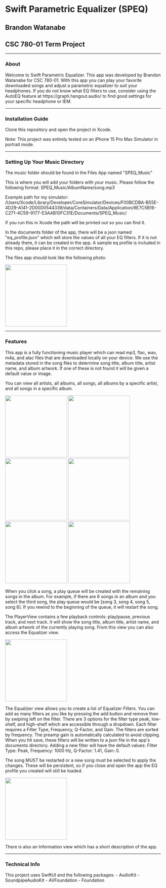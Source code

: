 <h1>Swift Parametric Equalizer (SPEQ)</h1>
<h2>Brandon Watanabe</h2>
<h2>CSC 780-01 Term Project</h2>
<hr>

<h3>About</h3>
Welcome to Swift Parametric Equalizer. This app was developed by Brandon Watanabe for CSC 780-01. With this app you can play your favorite downloaded songs and adjust a parametric equalizer to suit your headphones. If you do not know what EQ filters to use, consider using the AutoEQ feature at https://graph.hangout.audio/ to find good settings for your specific headphone or IEM.

<hr>

<h3>Installation Guide</h3>
Clone this repository and open the project in Xcode. 

Note: This project was entirely tested on an iPhone 15 Pro Max Simulator in portrait mode.

<hr>

<h3>Setting Up Your Music Directory</h3>

The music folder should be found in the Files App named "SPEQ_Music"

This is where you will add your folders with your music. Please follow the following format:
SPEQ_Music/AlbumName/song.mp3

Example path for my simulator:
/Users/Xcode/Library/Developer/CoreSimulator/Devices/F00BCDBA-B55E-4D29-A141-2D00D0544339/data/Containers/Data/Application/8E7C5B16-C271-4C59-9177-E3AAB10FC31E/Documents/SPEQ_Music/

If you run this in Xcode the path will be printed out so you can find it.

In the documents folder of the app, there will be a json named "eq_profile.json" which will store the values of all your EQ filters. If it is not already there, it can be created in the app. A sample eq profile is included in this repo, please place it in the correct directory.

The files app should look like the following photo:

<img src="https://github.com/user-attachments/assets/ff571738-e189-4c52-9bda-ba46faecfa7d" width=200>

<hr>

<h3>Features</h3>

This app is a fully functioning music player which can read mp3, flac, wav, m4a, and alac files that are downloaded locally on your device. We use the metadata stored in the song files to determine song title, album title, artist name, and album artwork. If one of these is not found it will be given a default value or image. 

You can view all artists, all albums, all songs, all albums by a specific artist, and all songs in a specific album. 

<img src=https://github.com/user-attachments/assets/85bfa1d3-8c12-4ee5-8a30-5e75da957e85 width=200>
<img src=https://github.com/user-attachments/assets/66e845e0-b05c-46a8-9e8f-604b37200e9e width=200>
<img src=https://github.com/user-attachments/assets/5fc449fb-6923-4fc9-9c1e-eb85611b65ed width=200>
<img src=https://github.com/user-attachments/assets/dc3ea7fc-4f97-4c10-9293-b2d996e7f93a width=200>
<img src=https://github.com/user-attachments/assets/b403f8d7-7e7b-490e-8e4e-4e71deb7212d width=200>
<img src=https://github.com/user-attachments/assets/56922244-8bc5-4756-addf-a322e5ec08f5 width=200>


When you click a song, a play queue will be created with the remaining songs in the album. For example, if there are 6 songs in an album and you select the third song, the play queue would be [song 3, song 4, song 5, song 6]. If you rewind to the beginning of the queue, it will restart the song.

The PlayerView contains a few playback controls: play/pause, previous track, and next track. It will show the song title, album title, artist name, and album artwork of the currently playing song. From this view you can also access the Equalizer view. 

<img src=https://github.com/user-attachments/assets/dc21f52c-167b-4e0e-add7-bfceeac97c5d width=200>

The Equalizer view allows you to create a list of Equalizer Filters. You can add as many filters as you like by pressing the add button and remove then by swipinig left on the filter. There are 3 options for the filter type peak, low-shelf, and high-shelf which are accessible through a dropdown. Each filter requires a Filter Type, Frequency, Q-Factor, and Gain. The filters are sorted by frequency. The preamp gain is automatically calculated to avoid clipping. When you hit save, these filters will be written to a json file in the app's documents directory. Adding a new filter will have the default values: Filter Type: Peak, Frequency: 1000 Hz, Q-Factor: 1.41, Gain: 0.

The song MUST be restarted or a new song must be selected to apply the changes. These will be persistent, so if you close and open the app the EQ profile you created will still be loaded.

<img src=https://github.com/user-attachments/assets/4d1b1821-3f4b-46a7-8e0a-c07c95519d4a width=200>

There is also an Information view which has a short description of the app.

<hr>

<h3>Technical Info</h3>
This project uses SwiftUI and the following packages:
- AudioKit
- SoundpipeAudioKit
- AVFoundation
- Foundation

